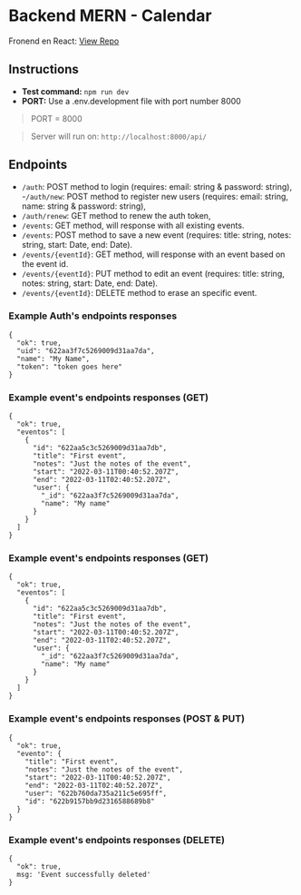 # Backend MERN - Calendar

Fronend en React: [View Repo](https://github.com/lbarberena/react-calendar-app.git)

## Instructions

- **Test command:** `npm run dev`
- **PORT:** Use a .env.development file with port number 8000
> PORT = 8000

> Server will run on: `http://localhost:8000/api/`

## Endpoints

- `/auth`: POST method to login (requires: email: string & password: string),
-`/auth/new`: POST method to register new users (requires: email: string, name: string & password: string),
- `/auth/renew`: GET method to renew the auth token,
- `/events`: GET method, will response with all existing events.
- `/events`: POST method to save a new event (requires: title: string, notes: string, start: Date, end: Date).
- `/events/{eventId}`: GET method, will response with an event based on the event id.
- `/events/{eventId}`: PUT method to edit an event (requires: title: string, notes: string, start: Date, end: Date).
- `/events/{eventId}`: DELETE method to erase an specific event.

### Example Auth's endpoints responses
```
{
  "ok": true,
  "uid": "622aa3f7c5269009d31aa7da",
  "name": "My Name",
  "token": "token goes here"
}
```

### Example event's endpoints responses (GET)
```
{
  "ok": true,
  "eventos": [
    {
      "id": "622aa5c3c5269009d31aa7db",
      "title": "First event",
      "notes": "Just the notes of the event",
      "start": "2022-03-11T00:40:52.207Z",
      "end": "2022-03-11T02:40:52.207Z",
      "user": {
        "_id": "622aa3f7c5269009d31aa7da",
        "name": "My name"
      }
    }
  ]
}
```

### Example event's endpoints responses (GET)
```
{
  "ok": true,
  "eventos": [
    {
      "id": "622aa5c3c5269009d31aa7db",
      "title": "First event",
      "notes": "Just the notes of the event",
      "start": "2022-03-11T00:40:52.207Z",
      "end": "2022-03-11T02:40:52.207Z",
      "user": {
        "_id": "622aa3f7c5269009d31aa7da",
        "name": "My name"
      }
    }
  ]
}
```

### Example event's endpoints responses (POST & PUT)
```
{
  "ok": true,
  "evento": {
    "title": "First event",
    "notes": "Just the notes of the event",
    "start": "2022-03-11T00:40:52.207Z",
    "end": "2022-03-11T02:40:52.207Z",
    "user": "622b760da735a211c5e695ff",
    "id": "622b9157bb9d2316588689b8"
  }
}
```

### Example event's endpoints responses (DELETE)
```
{
  "ok": true,
  msg: 'Event successfully deleted'
}
```
